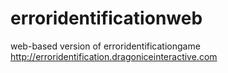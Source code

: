 # erroridentificationweb
web-based version of erroridentificationgame
http://erroridentification.dragoniceinteractive.com
